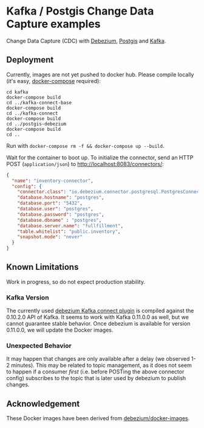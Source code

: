 # Kafka / Postgis Change Data Capture examples

Change Data Capture (CDC) with [Debezium](http://debezium.io/), [Postgis](http://postgis.net/)
and [Kafka](https://kafka.apache.org/).

## Deployment

Currently, images are not yet pushed to docker hub. Please compile locally (it's easy,
[docker-compose](https://docs.docker.com/compose/install/) required):

```
cd kafka
docker-compose build
cd ../kafka-connect-base
docker-compose build
cd ../kafka-connect
docker-compose build
cd ../postgis-debezium
docker-compose build
cd ..
```

Run with `docker-compose rm -f && docker-compose up --build`.

Wait for the container to boot up. To initialize the connector,
send an HTTP POST (`application/json`)
to [http://localhost:8083/connectors/](http://localhost:8083/connectors):

```json
{
  "name": "inventory-connector",
  "config": {
    "connector.class": "io.debezium.connector.postgresql.PostgresConnector",
    "database.hostname": "postgres",
    "database.port": "5432",
    "database.user": "postgres",
    "database.password": "postgres",
    "database.dbname" : "postgres",
    "database.server.name": "fullfillment",
    "table.whitelist": "public.inventory",
    "snapshot.mode": "never"
  }
}
```

## Known Limitations

Work in progress, so do not expect production stability.

### Kafka Version

The currently used [debezium Kafka connect
plugin](http://repo1.maven.org/maven2/io/debezium/debezium-connector-postgres/0.5.1/)
is compiled against the
0.10.2.0 API of Kafka. It seems to work with Kafka 0.11.0.0 as well, but
we cannot guarantee stable behavior. Once debezium is available for version
0.11.0.0, we will update the Docker images.

### Unexpected Behavior

It may happen that changes are only available after a delay (we observed 1-2 minutes).
This may be related to topic management, as it does not seem to happen if
a consumer _first_ (i.e. before POSTing the above connector config)
subscribes to the topic that is later used by debezium to publish changes.

## Acknowledgement

These Docker images have been derived from
[debezium/docker-images](https://github.com/debezium/docker-images).
